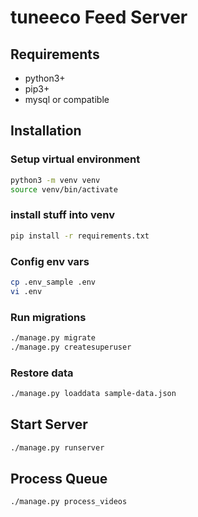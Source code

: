 # tuneeco Feed Server

## Requirements
- python3+
- pip3+
- mysql or compatible


## Installation

### Setup virtual environment
```sh
python3 -m venv venv
source venv/bin/activate
```

### install stuff into venv
```sh
pip install -r requirements.txt
```

### Config env vars
```sh
cp .env_sample .env
vi .env
```

### Run migrations
```sh
./manage.py migrate
./manage.py createsuperuser
```

### Restore data
```sh
./manage.py loaddata sample-data.json
```

## Start Server
```sh
./manage.py runserver
```


## Process Queue
```sh
./manage.py process_videos
```